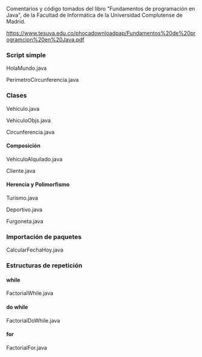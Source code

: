 Comentarios y código tomados del libro "Fundamentos de programación en Java", de la Facultad de Informática de la Universidad Complutense de Madrid.

https://www.tesuva.edu.co/phocadownloadpap/Fundamentos%20de%20programcion%20en%20Java.pdf


### Script simple

HolaMundo.java

PerimetroCircunferencia.java

### Clases

Vehiculo.java

VehiculoObjs.java

Circunferencia.java


#### Composición

VehiculoAlquilado.java

Cliente.java

#### Herencia y Polimorfismo

Turismo.java

Deportivo.java

Furgoneta.java

### Importación de paquetes

CalcularFechaHoy.java

### Estructuras de repetición

#### while

FactorialWhile.java

#### do while

FactorialDoWhile.java

#### for

FactorialFor.java

